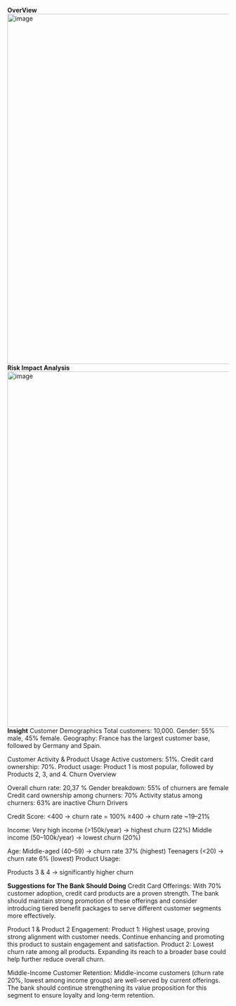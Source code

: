 **OverView**
<img width="1430" height="797" alt="image" src="https://github.com/user-attachments/assets/307bd233-b9d5-4cc3-a262-e136500fcbb6" />
**Risk Impact Analysis**
<img width="1416" height="809" alt="image" src="https://github.com/user-attachments/assets/144999e7-2538-416f-aeb0-c080918c7cf7" />
**Insight**
Customer Demographics
Total customers: 10,000.
Gender: 55% male, 45% female.
Geography: France has the largest customer base, followed by Germany and Spain.

Customer Activity & Product Usage
Active customers: 51%.
Credit card ownership: 70%.
Product usage: Product 1 is most popular, followed by Products 2, 3, and 4.
 Churn Overview

Overall churn rate: 20,37 %
Gender breakdown: 55% of churners are female
Credit card ownership among churners: 70%
Activity status among churners: 63% are inactive
Churn Drivers

Credit Score:
<400 → churn rate = 100%
≥400 → churn rate ~19–21%	

Income:
Very high income (>150k/year) → highest churn (22%)
Middle income (50–100k/year) → lowest churn (20%)

Age:
Middle-aged (40–59) → churn rate 37% (highest)
Teenagers (<20) → churn rate 6% (lowest)
Product Usage:

Products 3 & 4 → significantly higher churn

**Suggestions for The Bank Should Doing**
Credit Card Offerings:
With 70% customer adoption, credit card products are a proven strength. The bank should maintain strong promotion of these offerings and consider introducing tiered benefit packages to serve different customer segments more effectively.

Product 1 & Product 2 Engagement:
Product 1: Highest usage, proving strong alignment with customer needs. Continue enhancing and promoting this product to sustain engagement and satisfaction.
Product 2: Lowest churn rate among all products. Expanding its reach to a broader base could help further reduce overall churn.

Middle-Income Customer Retention:
Middle-income customers (churn rate 20%, lowest among income groups) are well-served by current offerings. The bank should continue strengthening its value proposition for this segment to ensure loyalty and long-term retention.

